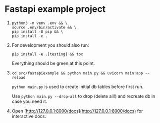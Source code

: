 # Fastapi example project

1) 
    ```
    python3 -m venv .env && \
    source .env/bin/activate && \
    pip install -U pip && \
    pip install -e .
    ```

2) For development you should also run:
    ```
    pip install -e .[testing] && tox
    ```
    Everything should be green at this point.

3) 
    ```
    cd src/fastapiexample && python main.py && uvicorn main:app --reload
    ```

    `python main.py` is used to create initial db tables before first run. 
    
    Use `python main.py --drop-all` to drop (delete all!) and recreate db in case you need it.

4) Open [http://127.0.0.1:8000/docs](http://127.0.0.1:8000/docs) for interactive docs.

